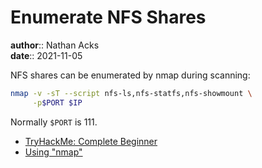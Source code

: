 # Enumerate NFS Shares

**author**:: Nathan Acks  
**date**:: 2021-11-05

NFS shares can be enumerated by nmap during scanning:

```bash
nmap -v -sT --script nfs-ls,nfs-statfs,nfs-showmount \
     -p$PORT $IP
```

Normally `$PORT` is 111.

* [TryHackMe: Complete Beginner](tryhackme-complete-beginner.md)
* [Using "nmap"](nmap.md)
